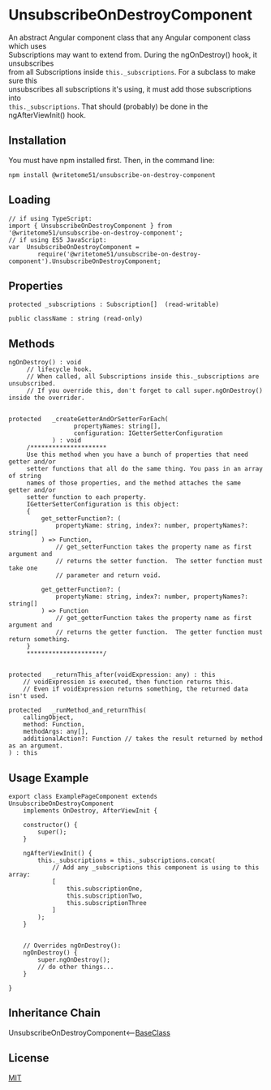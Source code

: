 # UnsubscribeOnDestroyComponent

An abstract Angular component class that any Angular component class which uses  
Subscriptions may want to extend from.  During the ngOnDestroy() hook, it unsubscribes  
from all Subscriptions inside `this._subscriptions`.  For a subclass to make sure this  
unsubscribes all subscriptions it's using, it must add those subscriptions into   
`this._subscriptions`.  That should (probably) be done in the ngAfterViewInit() hook.

## Installation

You must have npm installed first. Then, in the command line:

    npm install @writetome51/unsubscribe-on-destroy-component

## Loading

    // if using TypeScript:
    import { UnsubscribeOnDestroyComponent } from '@writetome51/unsubscribe-on-destroy-component';
    // if using ES5 JavaScript:
    var  UnsubscribeOnDestroyComponent = 
            require('@writetome51/unsubscribe-on-destroy-component').UnsubscribeOnDestroyComponent;
    

## Properties
```
protected _subscriptions : Subscription[]  (read-writable)

public className : string (read-only)
```

## Methods
```
ngOnDestroy() : void
     // lifecycle hook.
     // When called, all Subscriptions inside this._subscriptions are unsubscribed.
     // If you override this, don't forget to call super.ngOnDestroy() inside the overrider.


protected   _createGetterAndOrSetterForEach(
                  propertyNames: string[],
                  configuration: IGetterSetterConfiguration
            ) : void
     /*********************
     Use this method when you have a bunch of properties that need getter and/or 
     setter functions that all do the same thing. You pass in an array of string 
     names of those properties, and the method attaches the same getter and/or 
     setter function to each property.
     IGetterSetterConfiguration is this object:
     {
         get_setterFunction?: (
             propertyName: string, index?: number, propertyNames?: string[]
         ) => Function,
             // get_setterFunction takes the property name as first argument and 
             // returns the setter function.  The setter function must take one 
             // parameter and return void.
     
         get_getterFunction?: (
             propertyName: string, index?: number, propertyNames?: string[]
         ) => Function
             // get_getterFunction takes the property name as first argument and 
             // returns the getter function.  The getter function must return something.
     }
     *********************/ 
   
   
protected   _returnThis_after(voidExpression: any) : this
    // voidExpression is executed, then function returns this.
    // Even if voidExpression returns something, the returned data isn't used.

protected   _runMethod_and_returnThis(
    callingObject, 
    method: Function, 
    methodArgs: any[], 
    additionalAction?: Function // takes the result returned by method as an argument.
) : this
```

## Usage Example
```
export class ExamplePageComponent extends UnsubscribeOnDestroyComponent 
	implements OnDestroy, AfterViewInit {

	constructor() {
		super();
	}

	ngAfterViewInit() {
		this._subscriptions = this._subscriptions.concat(
			// Add any _subscriptions this component is using to this array:
			[
				this.subscriptionOne,
				this.subscriptionTwo,
				this.subscriptionThree
			]
		);
	}


	// Overrides ngOnDestroy():
	ngOnDestroy() {
		super.ngOnDestroy();
		// do other things...
	}

}
```

## Inheritance Chain

UnsubscribeOnDestroyComponent<--[BaseClass](https://github.com/writetome51/typescript-base-class#baseclass)


## License
[MIT](https://choosealicense.com/licenses/mit/)